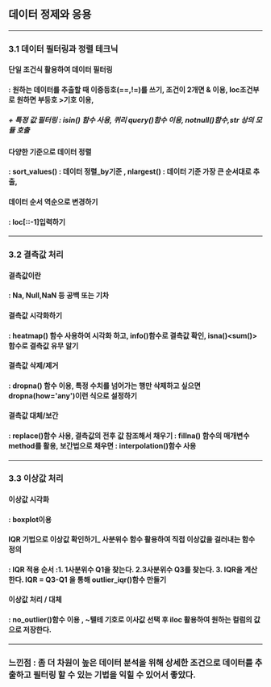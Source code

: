 ## 데이터 정제와 응용

________________________________________________________
### 3.1 데이터 필터링과 정렬 테크닉


#### 단일 조건식 활용하여 데이터 필터링 
#### : 원하는 데이터를 추출할 때 이중등호(==,!=)를 쓰기, 조건이 2개면 & 이용, loc조건부로 원하면 부등호 >기호 이용,
##### + 특정 값 필터링 : isin() 함수 사용, 퀴리 query()함수 이용, notnull()함수,str 상의 모듈 호출
#### 다양한 기준으로 데이터 정렬 
#### : sort_values() : 데이터 정렬_by기준 , nlargest() : 데이터 기준 가장 큰 순서대로 추출,
#### 데이터 순서 역순으로 변경하기
#### : loc[::-1]입력하기

________________________________________________________
### 3.2 결측값 처리
#### 결측값이란
#### : Na, Null,NaN 등 공백 또는 기차
#### 결측값 시각화하기
#### : heatmap() 함수 사용하여 시각화 하고, info()함수로 결측값 확인, isna()<sum()>함수로 결측값 유무 알기
#### 결측값 삭제/제거
#### : dropna() 함수 이용, 특정 수치를 넘어가는 행만 삭제하고 싶으면 dropna(how='any')이런 식으로 설정하기
#### 결측값 대체/보간
#### : replace()함수 사용, 결측값의 전후 값 참조해서 채우기 : fillna() 함수의 매개변수 method를 활용, 보간법으로 채우면 : interpolation()함수 사용

__________________________________________________________
### 3.3 이상값 처리
#### 이상값 시각화 
#### : boxplot이용
#### IQR 기법으로 이상값 확인하기_ 사분위수 함수 활용하여 직접 이상값을 걸러내는 함수 정의
#### : IQR 적용 순서 :1. 1사분위수 Q1을 찾는다. 2.3사분위수 Q3를 찾는다. 3. IQR을 계산한다. IQR = Q3-Q1 을 통해 outlier_iqr()함수 만들기
#### 이상값 처리 / 대체
#### : no_outlier()함수 이용 , ~텔테 기호로 이사값 선택 후 iloc 활용하여 원하는 컬럼의 값으로 저장한다.  

__________________________________________________________
### 느낀점 : 좀 더 차원이 높은 데이터 분석을 위해 상세한 조건으로 데이터를 추출하고 필터링 할 수 있는 기법을 익힐 수 있어서 좋았다.
